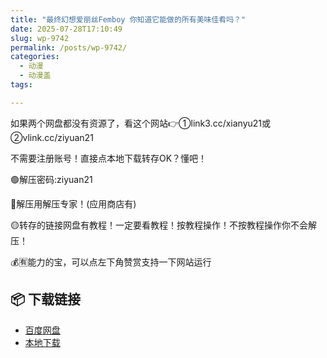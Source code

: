 ```yaml
---
title: "最终幻想爱丽丝Femboy 你知道它能做的所有美味佳肴吗？"
date: 2025-07-28T17:10:49
slug: wp-9742
permalink: /posts/wp-9742/
categories:
  - 动漫
  - 动漫盖
tags:

---
```


如果两个网盘都没有资源了，看这个网站👉①link3.cc/xianyu21或②vlink.cc/ziyuan21

不需要注册账号！直接点本地下载转存OK？懂吧！

🟢解压密码:ziyuan21

🔵解压用解压专家！(应用商店有)

🟡转存的链接网盘有教程！一定要看教程！按教程操作！不按教程操作你不会解压！

💰🈶能力的宝，可以点左下角赞赏支持一下网站运行

## 📦 下载链接
- [百度网盘](https://blziyuan21.com/pay-download/9742?key=97f406d377&down_id=0)
- [本地下载](https://blziyuan21.com/pay-download/9742?key=97f406d377&down_id=1)

